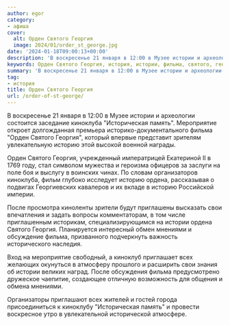 ```yaml
---
author: egor
category:
- афиша
cover:
  alt: Орден Святого Георгия
  image: 2024/01/order_st_george.jpg
date: '2024-01-18T09:00:13+00:00'
description: 'В воскресенье 21 января в 12:00 в Музее истории и археологии состоится заседание киноклуба "Историческая память". Мероприятие откроет долгожданная...'
keywords: Орден Святого Георгия, история, истории, фильма, святого, георгия, историю, киноклуба, историческая, память, мероприятие, орден, ордена, свои, мнениями, воскресенье, января
summary: 'В воскресенье 21 января в 12:00 в Музее истории и археологии состоится заседание киноклуба "Историческая память". Мероприятие откроет долгожданная...'
tag:
- история
title: Орден Святого Георгия
url: /order-of-st-george/
---
```


В воскресенье 21 января в 12:00 в Музее истории и археологии состоится заседание киноклуба "Историческая память". Мероприятие откроет долгожданная премьера историко-документального фильма "Орден Святого Георгия", который впервые представит зрителям увлекательную историю этой высокой военной награды.

Орден Святого Георгия, учрежденный императрицей Екатериной II в 1769 году, стал символом мужества и героизма офицеров за заслуги на поле боя и выслугу в воинских чинах. По словам организаторов киноклуба, фильм глубоко исследует историю ордена, рассказывая о подвигах Георгиевских кавалеров и их вкладе в историю Российской империи.

После просмотра киноленты зрители будут приглашены высказать свои впечатления и задать вопросы комментаторам, в том числе приглашенным историкам, специализирующимся на истории ордена Святого Георгия. Планируется интересный обмен мнениями и обсуждение фильма, призванного подчеркнуть важность исторического наследия.

Вход на мероприятие свободный, а киноклуб приглашает всех желающих окунуться в атмосферу прошлого и расширить свои знания об истории великих наград. После обсуждения фильма предусмотрено дружеское чаепитие, создающее отличную возможность для общения и обмена мнениями.

Организаторы приглашают всех жителей и гостей города присоединиться к киноклубу "Историческая память" и провести воскресное утро в увлекательной исторической атмосфере.
